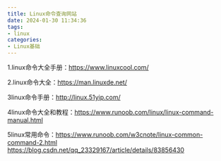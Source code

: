 ```yaml
---
title: Linux命令查询网站
date: 2024-01-30 11:34:36
tags:
- linux
categories:
- Linux基础
---
```


1.linux命令大全手册：https://www.linuxcool.com/

2.linux命令大全：https://man.linuxde.net/

3linux命令手册：http://linux.51yip.com/

4linux命令大全和教程：https://www.runoob.com/linux/linux-command-manual.html

5linux常用命令：https://www.runoob.com/w3cnote/linux-common-command-2.html  https://blog.csdn.net/qq_23329167/article/details/83856430

